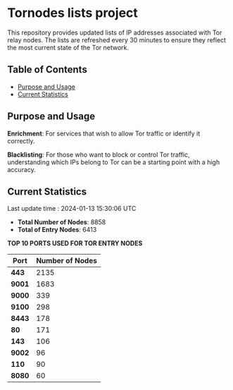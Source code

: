 # Tornodes lists project

This repository provides updated lists of IP addresses associated with Tor relay nodes. The lists are refreshed every 30 minutes to ensure they reflect the most current state of the Tor network.

## Table of Contents

- [Purpose and Usage](#purpose-and-usage)
- [Current Statistics](#current-statistics)


## Purpose and Usage

**Enrichment**: For services that wish to allow Tor traffic or identify it correctly.

**Blacklisting**: For those who want to block or control Tor traffic, understanding which IPs belong to Tor can be a starting point with a high accuracy.

## Current Statistics

Last update time : 2024-01-13 15:30:06 UTC

- **Total Number of Nodes**: 8858
- **Total of Entry Nodes**: 6413

**TOP 10 PORTS USED FOR TOR ENTRY NODES**

| **Port** | **Number of Nodes** |
|------|-----------------|
| **443**   | 2135  |
| **9001**   | 1683  |
| **9000**   | 339  |
| **9100**   | 298  |
| **8443**   | 178  |
| **80**   | 171  |
| **143**   | 106  |
| **9002**   | 96  |
| **110**   | 90  |
| **8080**   | 60  |


